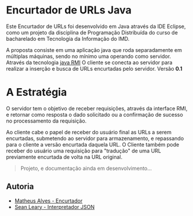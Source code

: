 # Encurtador de URLs Java
Este Encurtador de URLs foi desenvolvido em Java através da IDE Eclipse, como um projeto da disciplina de Programação Distribuída do curso de bacharelado em Tecnologia da Informação do IMD.

A proposta consiste em uma aplicação java que roda separadamente em múltiplas máquinas, sendo no mínimo uma operando como servidor.
Através da tecnologia [java RMI](https://docs.oracle.com/javase/7/docs/technotes/guides/rmi/hello/hello-world.html) O cliente se conecta ao servidor para realizar a inserção e busca de URLs encurtadas pelo servidor.
Versão **0.1**

# A Estratégia

O servidor tem o objetivo de receber requisições, através da interface RMI, e retornar como resposta o dado solicitado ou a confirmação de sucesso no processamento da requisição.

Ao cliente cabe o papel de receber do usuário final as URLs a serem encurtadas, submetendo ao servidor para armazenamento, e repassando para o cliente a versão encurtada daquela URL.
O Cliente também pode receber do usuário uma requisição para "tradução" de uma URL previamente encurtada de volta na URL original.


>Projeto, e documentação ainda em desenvolvimento...

## Autoria

 - [Matheus Alves - Encurtador](https://github.com/MatheusAlvesA)
 - [Sean Leary - Interpretador JSON](https://github.com/stleary/JSON-java)
 